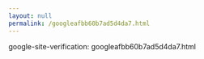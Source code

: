 ```yaml
---
layout: null
permalink: /googleafbb60b7ad5d4da7.html
---
```



google-site-verification: googleafbb60b7ad5d4da7.html
